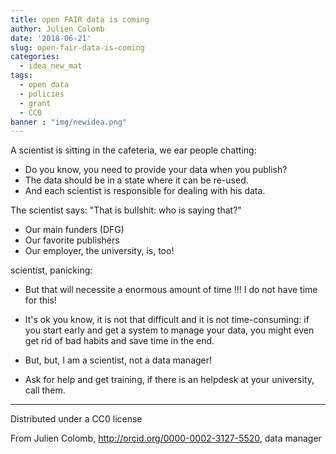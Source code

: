```yaml
---
title: open FAIR data is coming
author: Julien Colomb
date: '2018-06-21'
slug: open-fair-data-is-coming
categories:
  - idea_new_mat
tags:
  - open data
  - policies
  - grant
  - CC0
banner : "img/newidea.png"   
---
```


A scientist is sitting in the cafeteria, we ear people chatting:

- Do you know, you need to provide your data when you publish?
- The data should be in a state where it can be re-used.
- And each scientist is responsible for dealing with his data.

The scientist says: "That is bullshit: who is saying that?"

- Our main funders (DFG)
- Our favorite publishers
- Our employer, the university, is, too!

scientist, panicking:
- But that will necessite a enormous amount of time !!! I do not have time for this! 

- It's ok you know, it is not that difficult and it is not time-consuming: if you start early and get a system to manage your data, you might even get rid of bad habits and save time in the end.

- But, but, I am a scientist, not a data manager!

- Ask for help and get training, if there is an helpdesk at your university, call them.


---


Distributed under a CC0 license

From Julien Colomb,
http://orcid.org/0000-0002-3127-5520,
data manager